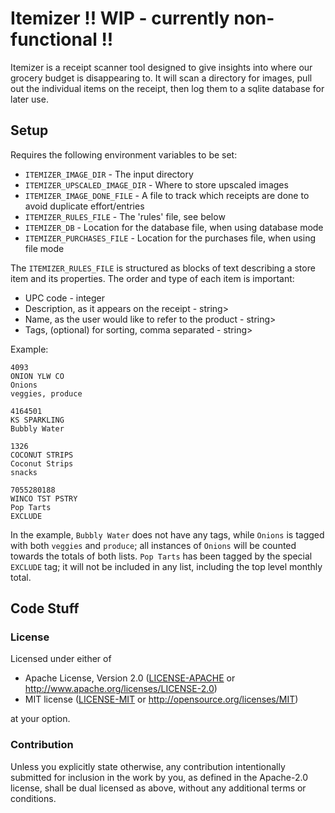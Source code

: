 # Itemizer !! WIP - currently non-functional !!

Itemizer is a receipt scanner tool designed to give insights into where our
grocery budget is disappearing to. It will scan a directory for images, pull out
the individual items on the receipt, then log them to a sqlite database for
later use.

## Setup

Requires the following environment variables to be set:
- `ITEMIZER_IMAGE_DIR` - The input directory
- `ITEMIZER_UPSCALED_IMAGE_DIR` - Where to store upscaled images
- `ITEMIZER_IMAGE_DONE_FILE` - A file to track which receipts are done to avoid duplicate effort/entries
- `ITEMIZER_RULES_FILE` - The 'rules' file, see below
- `ITEMIZER_DB` - Location for the database file, when using database mode
- `ITEMIZER_PURCHASES_FILE` - Location for the purchases file, when using file mode

The `ITEMIZER_RULES_FILE` is structured as blocks of text describing a store item and its properties.
The order and type of each item is important:

- UPC code - integer
- Description, as it appears on the receipt - string>
- Name, as the user would like to refer to the product - string>
- Tags, (optional) for sorting, comma separated - string>

Example:
```
4093
ONION YLW CO
Onions
veggies, produce

4164501
KS SPARKLING
Bubbly Water

1326
COCONUT STRIPS
Coconut Strips
snacks

7055280188
WINCO TST PSTRY
Pop Tarts
EXCLUDE
```

In the example, `Bubbly Water` does not have any tags, while `Onions` is tagged
with both `veggies` and `produce`; all instances of `Onions` will be counted
towards the totals of both lists. `Pop Tarts` has been tagged by the special
`EXCLUDE` tag; it will not be included in any list, including the top level
monthly total.

## Code Stuff

### License

Licensed under either of

- Apache License, Version 2.0 ([LICENSE-APACHE](LICENSE-APACHE) or <http://www.apache.org/licenses/LICENSE-2.0>)
- MIT license ([LICENSE-MIT](LICENSE-MIT) or <http://opensource.org/licenses/MIT>)

at your option.

### Contribution

Unless you explicitly state otherwise, any contribution intentionally submitted
for inclusion in the work by you, as defined in the Apache-2.0 license, shall be dual licensed as above, without any
additional terms or conditions.
